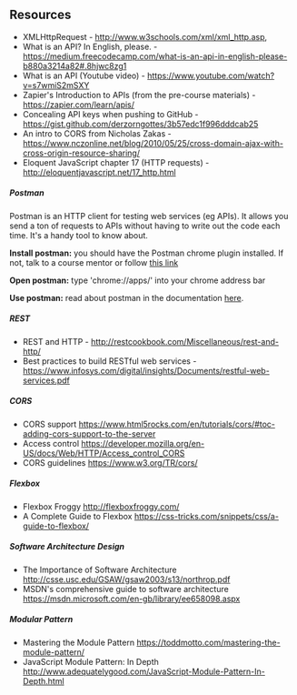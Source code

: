 ## Resources

- XMLHttpRequest - http://www.w3schools.com/xml/xml_http.asp,
- What is an API? In English, please. - https://medium.freecodecamp.com/what-is-an-api-in-english-please-b880a3214a82#.8hjwc8zg1
- What is an API (Youtube video) - https://www.youtube.com/watch?v=s7wmiS2mSXY
- Zapier's Introduction to APIs (from the pre-course materials) - https://zapier.com/learn/apis/
- Concealing API keys when pushing to GitHub - https://gist.github.com/derzorngottes/3b57edc1f996dddcab25
- An intro to CORS from Nicholas Zakas - https://www.nczonline.net/blog/2010/05/25/cross-domain-ajax-with-cross-origin-resource-sharing/
- Eloquent JavaScript chapter 17 (HTTP requests) - http://eloquentjavascript.net/17_http.html

##### Postman
Postman is an HTTP client for testing web services (eg APIs). It allows you send a ton of requests to APIs without having to write out the code each time. It's a handy tool to know about.  

**Install postman:** you should have the Postman chrome plugin installed. If not, talk to a course mentor or
follow [this link](https://www.getpostman.com/docs/introduction)

**Open postman:** type 'chrome://apps/' into your chrome address bar

**Use postman:** read about postman in the documentation [here](https://www.getpostman.com/docs/requests).

##### REST
- REST and HTTP - http://restcookbook.com/Miscellaneous/rest-and-http/
- Best practices to build RESTful web services - https://www.infosys.com/digital/insights/Documents/restful-web-services.pdf

##### CORS
- CORS support https://www.html5rocks.com/en/tutorials/cors/#toc-adding-cors-support-to-the-server
- Access control https://developer.mozilla.org/en-US/docs/Web/HTTP/Access_control_CORS
- CORS guidelines https://www.w3.org/TR/cors/

##### Flexbox
- Flexbox Froggy http://flexboxfroggy.com/
- A Complete Guide to Flexbox https://css-tricks.com/snippets/css/a-guide-to-flexbox/

##### Software Architecture Design
- The Importance of Software Architecture http://csse.usc.edu/GSAW/gsaw2003/s13/northrop.pdf
- MSDN's comprehensive guide to software architecture https://msdn.microsoft.com/en-gb/library/ee658098.aspx

##### Modular Pattern
- Mastering the Module Pattern https://toddmotto.com/mastering-the-module-pattern/
- JavaScript Module Pattern: In Depth http://www.adequatelygood.com/JavaScript-Module-Pattern-In-Depth.html
